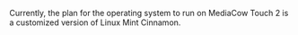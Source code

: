 Currently, the plan for the operating system to run on MediaCow Touch 2 is a customized version of Linux Mint Cinnamon.

